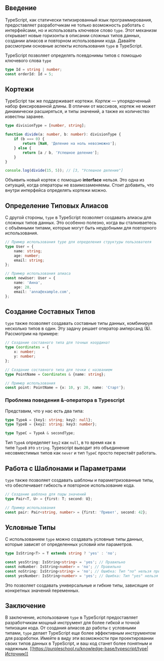 
## Введение

TypeScript, как статически типизированный язык программирования, предоставляет разработчикам не только возможность работать с интерфейсами, но и использовать ключевое слово `type`. Этот механизм открывает новые горизонты в описании сложных типов данных, создании алиасов и повторном использовании кода. Давайте рассмотрим основные аспекты использования `type` в TypeScript.

TypeScript позволяет определять псевдонимы типов с помощью ключевого слова `type`

```typescript
type Id = string | number;
const orderId: Id = 5;
```

## Кортежи

TypeScript так же поддерживает кортежи. _Кортеж_ — упорядоченный набор фиксированной длины. В отличии от массивов, кортеж не может динамически расширяться, и типы значений, а также их количество известны заранее.

```typescript
type divisionType = [number, string];

function divide(a: number, b: number): divisionType {
    if (b === 0) {
        return [NaN, 'Деление на ноль невозможно'];
    } else {
        return [a / b, 'Успешное деление'];
    }
}

console.log(divide(15, 5)); // [3, "Успешное деление"]
```

Объявить новый кортеж с помощью **interface** нельзя. Это одна из ситуаций, когда операторы не взаимозаменяемы. Стоит добавить, что внутри интерфейса определять кортежи можно.

## Определение Типовых Алиасов

С другой стороны, `type` в TypeScript позволяет создавать алиасы для сложных типов данных. Это особенно полезно, когда вы сталкиваетесь с объёмными типами, которые могут быть неудобными для повторного использования.

```typescript
// Пример использования type для определения структуры пользователя
type User = {
    name: string;
    age: number;
    email: string;
};

// Пример использования алиаса
const newUser: User = {
    name: 'Анна',
    age: 28,
    email: 'anna@example.com',
};
```

## Создание Составных Типов

`type` также позволяет создавать составные типы данных, комбинируя несколько типов в один. Эту задачу решает оператор амперсанд (&). Рассмотрим на примере:

```typescript
// Создание составного типа для точных координат
type Coordinates = {
    x: number;
    y: number;
};

// Создание составного типа для точки с названием
type PointName = Coordinates & {name: string};

// Пример использования
const point: PointName = {x: 10, y: 20, name: 'Старт'};
```

### Проблема поведения &-оператора в Typescript

Представим, что у нас есть два типа:

```typescript
type TypeA = {key1: string; key2: null};
type TypeB = {key2: string; key3: number};

type TypeC = TypeA & secondType;
```

Тип `TypeA` определяет `key2` как `null`, в то время как в типе `TypeB` это `string`. Typescript выводит это объединение несовместимых типов как `never` и тип `TypeC` просто перестаёт работать.

## Работа с Шаблонами и Параметрами

`type` также позволяет создавать шаблоны и параметризованные типы, что обеспечивает гибкость и повторное использование кода.

```typescript
// Создание шаблона для пары значений
type Pair<T, U> = {first: T; second: U};

// Пример использования
const pair: Pair<string, number> = {first: 'Привет', second: 42};
```

## Условные Типы

С использованием `type` можно создавать условные типы данных, которые зависят от определенных условий или параметров.

```typescript
type IsString<T> = T extends string ? 'yes' : 'no';

const yesString: IsString<string> = 'yes'; // Правильно
const noNumber: IsString<number> = 'no'; // Правильно
const noString: IsString<string> = 'no'; // Ошибка: Тип "no" нельзя присвоить типу "yes"
const yesNumber: IsString<number> = 'yes'; // Ошибка: Тип "yes" нельзя присвоить типу "no"
```

Это позволяет создавать универсальные и гибкие типы, зависящие от конкретных значений переменных.

## Заключение

В заключение, использование `type` в TypeScript предоставляет разработчикам мощный инструмент для более гибкой и точной типизации кода. От создания алиасов до работы с условными типами, `type` делает TypeScript еще более эффективным инструментом для разработки. Имейте в виду эти возможности при проектировании своих типов данных в TypeScript, и ваш код станет более понятным и надежным.
[[https://purpleschool.ru/knowledge-base/typescript/type|Источник]]